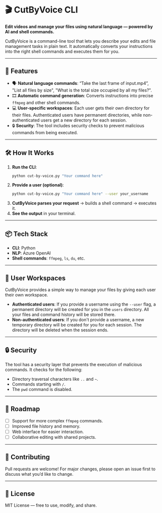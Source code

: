 # 🎬 CutByVoice CLI

**Edit videos and manage your files using natural language — powered by AI and shell commands.**

CutByVoice is a command-line tool that lets you describe your edits and file management tasks in plain text. It automatically converts your instructions into the right shell commands and executes them for you.

---

## 🚀 Features

- 🗣️ **Natural language commands**: “Take the last frame of input.mp4”, "List all files by size", "What is the total size occupied by all my files?".
- 🎞️ **Automatic command generation**: Converts instructions into precise `ffmpeg` and other shell commands.
- 💻 **User-specific workspaces**: Each user gets their own directory for their files. Authenticated users have permanent directories, while non-authenticated users get a new directory for each session.
- 🔒 **Security**: The tool includes security checks to prevent malicious commands from being executed.

---

## 🛠️ How It Works

1.  **Run the CLI**:
    ```bash
    python cut-by-voice.py "Your command here"
    ```
2.  **Provide a user (optional)**:
    ```bash
    python cut-by-voice.py "Your command here" --user your_username
    ```
3.  **CutByVoice parses your request** → builds a shell command → executes it.
4.  **See the output** in your terminal.

---

## 📦 Tech Stack

- **CLI**: Python
- **NLP**: Azure OpenAI
- **Shell commands**: `ffmpeg`, `ls`, `du`, etc.

---

## 📂 User Workspaces

CutByVoice provides a simple way to manage your files by giving each user their own workspace.

- **Authenticated users**: If you provide a username using the `--user` flag, a permanent directory will be created for you in the `users` directory. All your files and command history will be stored there.
- **Non-authenticated users**: If you don't provide a username, a new temporary directory will be created for you for each session. The directory will be deleted when the session ends.

---

## 🔒 Security

The tool has a security layer that prevents the execution of malicious commands. It checks for the following:

-   Directory traversal characters like `..` and `~`.
-   Commands starting with `/`.
-   The `pwd` command is disabled.

---

## 🔮 Roadmap

- [ ] Support for more complex `ffmpeg` commands.
- [ ] Improved file history and memory.
- [ ] Web interface for easier interaction.
- [ ] Collaborative editing with shared projects.

---

## 🤝 Contributing

Pull requests are welcome! For major changes, please open an issue first to discuss what you’d like to change.

---

## 📜 License

MIT License — free to use, modify, and share.